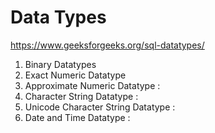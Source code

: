 # Data Types

https://www.geeksforgeeks.org/sql-datatypes/

1. Binary Datatypes
2. Exact Numeric Datatype
3. Approximate Numeric Datatype :
4. Character String Datatype :
5. Unicode Character String Datatype :
6. Date and Time Datatype :
